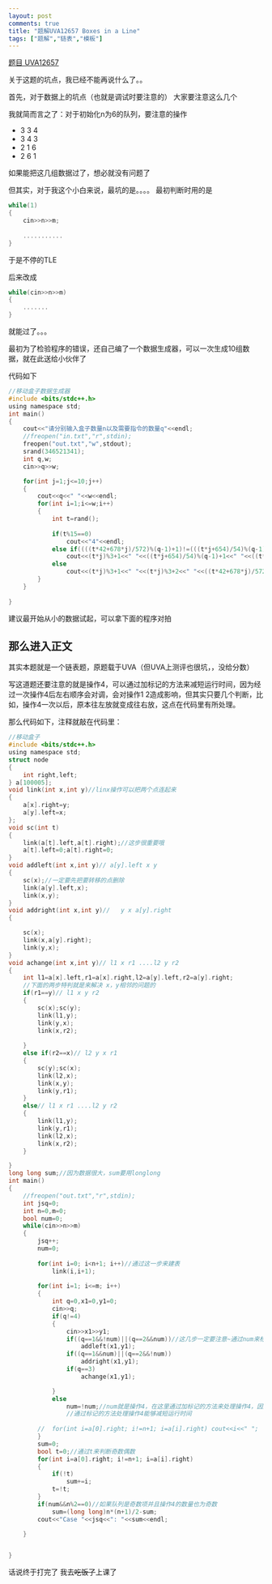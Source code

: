 ```yaml
---
layout: post
comments: true
title: "题解UVA12657 Boxes in a Line"
tags: ["题解","链表","模板"]
---
```


[题目 UVA12657](https://www.luogu.org/problemnew/show/UVA12657)

关于这题的坑点，我已经不能再说什么了。。

首先，对于数据上的坑点（也就是调试时要注意的） 大家要注意这么几个

我就简而言之了：对于初始化n为6的队列，要注意的操作
- 3 3 4
- 3 4 3
- 2 1 6
- 2 6 1

如果能把这几组数据过了，想必就没有问题了

但其实，对于我这个小白来说，最坑的是。。。。
最初判断时用的是
```c
while(1)
{
	cin>>n>>m;
    
    ...........
}
```
于是不停的TLE

后来改成
```c
while(cin>>n>>m)
{
	.......
}
```
就能过了。。。


最初为了检验程序的错误，还自己编了一个数据生成器，可以一次生成10组数据，就在此送给小伙伴了

代码如下
```c
//移动盒子数据生成器 
#include <bits/stdc++.h>
using namespace std;
int main()
{
	cout<<"请分别输入盒子数量n以及需要指令的数量q"<<endl; 
	//freopen("in.txt","r",stdin);
	freopen("out.txt","w",stdout);
	srand(346521341);
	int q,w;
	cin>>q>>w;

	for(int j=1;j<=10;j++)
	{
		cout<<q<<" "<<w<<endl;
		for(int i=1;i<=w;i++)
		{
			int t=rand();
			
			if(t%15==0)
				cout<<"4"<<endl;
			else if((((t*42+678*j)/572)%(q-1)+1)!=(((t*j+654)/54)%(q-1)+1))
				cout<<(t*j)%3+1<<" "<<((t*j+654)/54)%(q-1)+1<<" "<<((t*42+678*j)/572)%(q-1)+1<<endl;
			else 
				cout<<(t*j)%3+1<<" "<<(t*j)%3+2<<" "<<((t*42+678*j)/572)%(q-1)+1<<endl;
		}
	}
	
}
```
建议最开始从小的数据试起，可以拿下面的程序对拍

## 那么进入正文 ##
其实本题就是一个链表题，原题载于UVA（但UVA上测评也很坑，，没给分数）

写这道题还要注意的就是操作4，可以通过加标记的方法来减短运行时间，因为经过一次操作4后左右顺序会对调，会对操作1 2造成影响，但其实只要几个判断，比如，操作4一次以后，原本往左放就变成往右放，这点在代码里有所处理。

那么代码如下，注释就敲在代码里：
```c
//移动盒子 
#include <bits/stdc++.h>
using namespace std;
struct node
{
	int right,left;
} a[100005];
void link(int x,int y)//linx操作可以把两个点连起来 
{
	a[x].right=y;
	a[y].left=x;
};
void sc(int t)
{
	link(a[t].left,a[t].right);//这步很重要哦 
	a[t].left=0;a[t].right=0;
}
void addleft(int x,int y)// a[y].left x y
{
	sc(x);//一定要先把要转移的点删除 
	link(a[y].left,x);
	link(x,y);
}
void addright(int x,int y)//   y x a[y].right 
{

	sc(x);
	link(x,a[y].right);
	link(y,x);
}
void achange(int x,int y)// l1 x r1 ....l2 y r2
{
	int l1=a[x].left,r1=a[x].right,l2=a[y].left,r2=a[y].right;
	//下面的两步特判就是来解决 x，y相邻的问题的 
	if(r1==y)// l1 x y r2 
	{
		sc(x);sc(y);
		link(l1,y);
		link(y,x);
		link(x,r2);
		
	}
	else if(r2==x)// l2 y x r1
	{
		sc(y);sc(x);
		link(l2,x);
		link(x,y);
		link(y,r1);
	}
	else// l1 x r1 ....l2 y r2
	{	
		link(l1,y);
		link(y,r1);
		link(l2,x);
		link(x,r2);
	}

}
long long sum;//因为数据很大，sum要用longlong 
int main()
{
	//freopen("out.txt","r",stdin);
	int jsq=0;
	int n=0,m=0;
	bool num=0;
	while(cin>>n>>m)
	{
		jsq++;
		num=0;
		
		for(int i=0; i<n+1; i++)//通过这一步来建表 
			link(i,i+1);
			
		for(int i=1; i<=m; i++)
		{
			int q=0,x1=0,y1=0;
			cin>>q;
			if(q!=4)
			{
				cin>>x1>>y1;
				if((q==1&&!num)||(q==2&&num))//这几步一定要注意~通过num来标记操作4 
					addleft(x1,y1);
				if((q==1&&num)||(q==2&&!num))
					addright(x1,y1);
				if(q==3)
					achange(x1,y1);

			}
			else
				num=!num;//num就是操作4，在这里通过加标记的方法来处理操作4，因为操作4以后，原本左边的会变成右边，因而用了以上代码
				//通过标记的方法处理操作4能够减短运行时间 
				 
		//	for(int i=a[0].right; i!=n+1; i=a[i].right) cout<<i<<" ";	cout<<endl;
		}
		sum=0;
		bool t=0;//通过t来判断奇数偶数 
		for(int i=a[0].right; i!=n+1; i=a[i].right)
		{
			if(!t)
				sum+=i;
			t=!t;
		}
		if(num&&n%2==0)//如果队列是奇数项并且操作4的数量也为奇数 
			sum=(long long)n*(n+1)/2-sum;
		cout<<"Case "<<jsq<<": "<<sum<<endl;

	}


}
```
话说终于打完了
我去~~吃饭了~~上课了